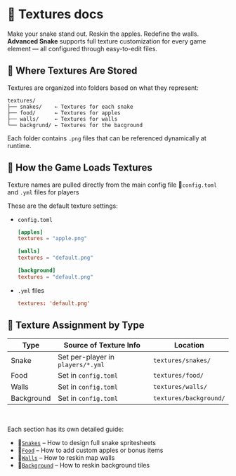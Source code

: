 # 🎨 Textures docs
Make your snake stand out. Reskin the apples. Redefine the walls.
__Advanced Snake__ supports full texture customization for every game element — all configured through easy-to-edit files.

## 📁 Where Textures Are Stored
Textures are organized into folders based on what they represent:
```
textures/
├── snakes/    ← Textures for each snake
├── food/      ← Textures for apples
├── walls/     ← Textures for walls
└── backgrund/ ← Textures for the bacground
```
Each folder contains `.png` files that can be referenced dynamically at runtime.

## 🧠 How the Game Loads Textures
Texture names are pulled directly from the main config file 📄`config.toml` and `.yml` files for players

These are the default texture settings:
- `config.toml`
    ```toml
    [apples]
    textures = "apple.png"

    [walls]
    textures = "default.png"

    [background]
    textures = "default.png"
    ```
- `.yml` files
    ```toml
    textures: 'default.png'
    ```

## 📌 Texture Assignment by Type
| Type | Source of Texture Info | Location |
| ------- | ------- | ------- |
| Snake | Set per-player in `players/*.yml` | `textures/snakes/` |
| Food | Set in `config.toml` | `textures/food/` |
| Walls | Set in `config.toml` | `textures/walls/` |
| Background | Set in `config.toml` | `textures/background/` |

<br>

Each section has its own detailed guide:
- 🐍[`Snakes`](./snakes.md) – How to design full snake spritesheets
- 🍎[`Food`](./food.md) – How to add custom apples or bonus items
- 🧱[`Walls`](./walls.md) – How to reskin map walls
- 🎑[`Background`](./background.md) – How to reskin background tiles